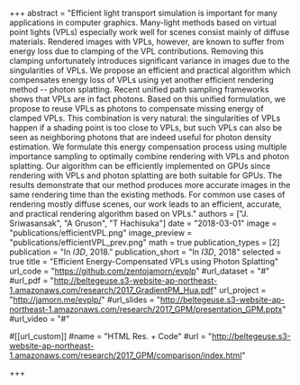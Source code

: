 +++
abstract = "Efficient light transport simulation is important for many applications in computer graphics. Many-light methods based on virtual point lights (VPLs) especially work well for scenes consist mainly of diffuse materials. Rendered images with VPLs, however, are known to suffer from energy loss due to clamping of the VPL contributions. Removing this clamping unfortunately introduces significant variance in images due to the singularities of VPLs. We propose an efficient and practical algorithm which compensates energy loss of VPLs using yet another efficient rendering method -- photon splatting. Recent unified path sampling frameworks shows that VPLs are in fact photons. Based on this unified formulation, we propose to reuse VPLs as photons to compensate missing energy of clamped VPLs. This combination is very natural: the singularities of VPLs happen if a shading point is too close to VPLs, but such VPLs can also be seen as neighboring photons that are indeed useful for photon density estimation. We formulate this energy compensation process using multiple importance sampling to optimally combine rendering with VPLs and photon splatting. Our algorithm can be efficiently implemented on GPUs since rendering with VPLs and photon splatting are both suitable for GPUs. The results demonstrate that our method produces more accurate images in the same rendering time than the existing methods. For common use cases of rendering mostly diffuse scenes, our work leads to an efficient, accurate, and practical rendering algorithm based on VPLs."
authors = ["J. Sriwasansak", "A Gruson", "T Hachisuka"]
date = "2018-03-01"
image = "publications/efficientVPL.png"
image_preview = "publications/efficientVPL_prev.png"
math = true
publication_types = [2]
publication = "In *I3D*, 2018."
publication_short = "In *I3D*, 2018"
selected = true
title = "Efficient Energy-Compensated VPLs using Photon Splatting"
url_code = "https://github.com/zentojamorn/evplp"
#url_dataset = "#"
#url_pdf = "http://beltegeuse.s3-website-ap-northeast-1.amazonaws.com/research/2017_GradientPM_Hua.pdf"
url_project = "http://jamorn.me/evplp/"
#url_slides = "http://beltegeuse.s3-website-ap-northeast-1.amazonaws.com/research/2017_GPM/presentation_GPM.pptx"
#url_video = "#"

#[[url_custom]]
#name = "HTML Res. + Code"
#url = "http://beltegeuse.s3-website-ap-northeast-1.amazonaws.com/research/2017_GPM/comparison/index.html"

+++
